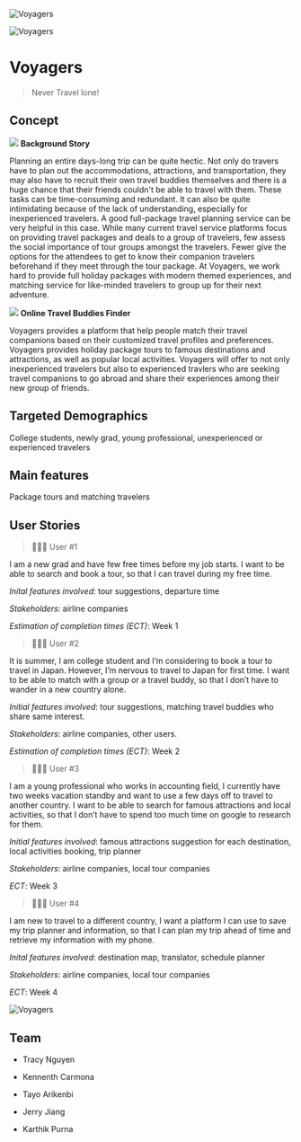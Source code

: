 ![Voyagers](https://i.imgur.com/bFX5bJs.png)

![Voyagers](https://media.giphy.com/media/FxTcyJKmxWys88EWHD/giphy.gif)

# Voyagers

> Never Travel lone!

## Concept

![](https://media.giphy.com/media/IaATK5t6s5vvWT4Bc6/giphy.gif) **Background Story**

Planning an entire days-long trip can be quite hectic. Not only do travers have to plan out the accommodations, attractions, and transportation, they may also have to recruit their own travel buddies themselves and there is a huge chance that their friends couldn't be able to travel with them. These tasks can be time-consuming and redundant. It can also be quite intimidating because of the lack of understanding, especially for inexperienced travelers. A good full-package travel planning service can be very helpful in this case. While many current travel service platforms focus on providing travel packages and deals to a group of travelers, few assess the social importance of tour groups amongst the travelers. Fewer give the options for the attendees to get to know their companion travelers beforehand if they meet through the tour package. At Voyagers, we work hard to provide full holiday packages with modern themed experiences, and matching service for like-minded travelers to group up for their next adventure.

![](https://media.giphy.com/media/4PUAjKEUjqBYlqyjwH/giphy.gif) **Online Travel Buddies Finder**

Voyagers provides a platform that help people match their travel companions based on
their customized travel profiles and preferences.
Voyagers provides holiday package tours to famous destinations and attractions, as well as popular local activities.
Voyagers will offer to not only inexperienced travelers but also to experienced travlers who are seeking travel companions to go abroad and share their experiences among their new group of friends.

## Targeted Demographics

College students, newly grad, young professional, unexperienced or experienced travelers

## Main features

Package tours and matching travelers

## User Stories

> 👩🏼‍🏫 User #1

I am a new grad and have few free times before my job starts. I want to be able to search and book a tour, so that I can travel during my free time.

_Inital features involved_: tour suggestions, departure time

_Stakeholders_: airline companies

_Estimation of completion times (ECT)_: Week 1

> 👨🏽‍💻 User #2

It is summer, I am college student and I’m considering to book a tour to travel in Japan. However, I’m nervous to travel to Japan for first time. I want to be able to match with a group or a travel buddy, so that I don’t have to wander in a new country alone.

_Initial features involved_: tour suggestions, matching travel buddies who share same interest.

_Stakeholders_: airline companies, other users.

_Estimation of completion times (ECT)_: Week 2

> 👩🏾‍💼 User #3

I am a young professional who works in accounting field, I currently have two weeks vacation standby and want to use a few days off to travel to another country. I want to be able to search for famous attractions and local activities, so that I don’t have to spend too much time on google to research for them.

_Initial features involved_: famous attractions suggestion for each destination, local activities booking, trip planner

_Stakeholders_: airline companies, local tour companies

_ECT_: Week 3

> 🧑🏻‍💼 User #4

I am new to travel to a different country, I want a platform I can use to save my trip planner and information, so that I can plan my trip ahead of time and retrieve my information with my phone.

_Inital features involved_: destination map, translator, schedule planner

_Stakeholders_: airline companies, local tour companies

_ECT_: Week 4

![Voyagers](https://media.giphy.com/media/ecxPmlUNAJFzGFXg6X/giphy.gif)

## Team

- Tracy Nguyen

- Kennenth Carmona

- Tayo Arikenbi

- Jerry Jiang

- Karthik Purna
